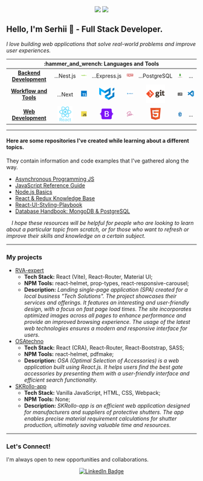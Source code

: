 <!--
**SKindij/SKindij** is a ✨ _special_ ✨ repository because its `README.md` (this file) appears on your GitHub profile.
-->
<div id="header" align="center">
  <img src="https://media.giphy.com/media/ve43TyDQ3B4me7d22z/giphy.gif" width="150"/>
  <img src="https://media.giphy.com/media/wwg1suUiTbCY8H8vIA/giphy-downsized-large.gif" width="150"/>
</div>

## Hello, I'm Serhii 👋 - Full Stack Developer.

_I love building web applications that solve real-world problems and improve user experiences._

<table align="center">
  <thead align="center">
    <tr>  
      <th colspan="9" border: none;> :hammer_and_wrench: Languages and Tools </th>  </tr>
    </tr>
  </thead>
  <tbody align="center">
    <tr>
      <td colspan="2"><a href="https://github.com/SKindij/SKindij/blob/main/SKILLS.md"><b>Backend Development</b></a></td>
      <td>...Nest.js</td>    
      <td><img src="https://raw.githubusercontent.com/SKindij/SKindij/main/logos/nodejs-logo.svg" title="NodeJS" alt="NodeJS" width="60" /></td>
      <td>...Express.js</td> 	    
      <td><img src="https://raw.githubusercontent.com/SKindij/SKindij/main/logos/npm-logo.svg" title="npm" alt="npm" width="40" /></td>
      <td>...PostgreSQL</td>
      <td><img src="https://github.com/SKindij/SKindij/blob/main/logos/mongodb-logo.svg" title="MongoDB" alt="MongoDB" width="50" /></td>
      <td>...</td>    
    </tr>
    <tr>
      <td colspan="2"><a href="https://github.com/SKindij/SKindij/blob/main/SKILLS.md"><b>Workflow and Tools</b></a></td>
      <td>...Next</td>
      <td><img src="https://github.com/SKindij/SKindij/blob/main/logos/typescript.svg" title="TypeScript" alt="TypeScript" width="30" /></td> 
      <td><img src="https://github.com/SKindij/SKindij/blob/main/logos/material-ui-1.svg" title="Material-UI" alt="material-ui" width="40" /></td>    
      <td><img src="https://github.com/SKindij/SKindij/blob/main/logos/webpack-logo.svg" title="Webpack" alt="Webpack" width="70"/></td>
      <td><img src="https://github.com/SKindij/SKindij/blob/main/logos/git-logo.svg" title="Git" alt="Git" width="50" /></td>
      <td><img src="https://github.com/SKindij/SKindij/blob/main/logos/markdown-logo.svg" title="Markdown" alt="Markdown" width="40" />  </td>
      <td><img src="https://github.com/SKindij/SKindij/blob/main/logos/vscode-logo.svg" title="vscode" alt="vscode" width="34" /></td>
    </tr>
    <tr>
      <td colspan="2"><a href="https://github.com/SKindij/SKindij/blob/main/SKILLS.md"><b>Web Development</b></a></td>
      <td><img src="https://raw.githubusercontent.com/SKindij/SKindij/main/logos/react-logo.svg" title="React" alt="React" width="40" /></td>
      <td><img src="https://github.com/SKindij/SKindij/blob/main/logos/javascript-logo.svg" title="JavaScript" alt="JavaScript" width="30" /></td>  
      <td><img src="https://github.com/SKindij/SKindij/blob/main/logos/bootstrap-logo.svg" title="Bootstrap" alt="bootstrap" width="35" /></td> 	    
      <td><img src="https://github.com/SKindij/SKindij/blob/main/logos/sass-logo.svg"  title="SASS" alt="SASS" width="35" /></td>   
      <td><img src="https://github.com/SKindij/SKindij/blob/main/logos/html5-logo.svg" title="HTML5" alt="HTML" width="32" /></td>
      <td><img src="https://github.com/SKindij/SKindij/blob/main/logos/css3-logo.svg"  title="CSS3" alt="CSS" width="32" /></td>
      <td>...</td>
    </tr>
  </tbody>
</table>
	
- - -

#### Here are some repositories I've created while learning about a different topics. 
They contain information and code examples that I've gathered along the way.

* [Asynchronous Programming JS](https://github.com/SKindij/Asynchronous-Programming-JS)
* [JavaScript Reference Guide](https://github.com/SKindij/JavaScript-Reference-Guide)
* [Node.js Basics](https://github.com/SKindij/basics-of-Node.js)
* [React & Redux Knowledge Base](https://github.com/SKindij/React-Redux-Knowledge-Base)
* [React-UI-Styling-Playbook](https://github.com/SKindij/React-UI-Styling-Playbook)
* [Database Handbook: MongoDB & PostgreSQL](https://github.com/SKindij/Database-Handbook-MongoDB-PostgreSQL)

&emsp;_I hope these resources will be helpful for people who are looking to learn about a particular topic from scratch, or for those who want to refresh or improve their skills and knowledge on a certain subject._

- - -

### My projects

* [RVA-expert](https://github.com/SKindij/RVA-expert)
  - **Tech Stack:** React (Vite), React-Router, Material UI;
  - **NPM Tools:** react-helmet, prop-types, react-responsive-carousel;
  - **Description:** _Landing single-page application (SPA) created for a local business "Tech Solutions". The project showcases their services and offerings.  It features an interesting and user-friendly design, with a focus on fast page load times. The site incorporates optimized images across all pages to enhance performance and provide an improved browsing experience. The usage of the latest web technologies ensures a modern and responsive interface for users._
* [OSAtechno](https://github.com/SKindij/OSAtechno)
  - **Tech Stack:** React (CRA), React-Router, React-Bootstrap, SASS;
  - **NPM Tools:** react-helmet, pdfmake;
  - **Description:** _OSA (Optimal Selection of Accessories) is a web application built using React.js. It helps users find the best gate accessories by presenting them with a user-friendly interface and efficient search functionality._
* [SKRollo-app](https://github.com/SKindij/SKRollo-app)
  - **Tech Stack:** Vanilla JavaScript, HTML, CSS, Webpack;
  - **NPM Tools:** None;
  - **Description:** _SKRollo-app is an efficient web application designed for manufacturers and suppliers of protective shutters. The app enables precise material requirement calculations for shutter production, ultimately saving valuable time and resources._

- - -	

### Let's Connect!

I'm always open to new opportunities and collaborations.

<div id="badges" align="center">
  <a href="https://www.linkedin.com/in/serhii-kindiakov/">
    <img src="https://img.shields.io/badge/LinkedIn-blue?style=for-the-badge&logo=linkedin&logoColor=white" alt="LinkedIn Badge"/>
</div>	
	
